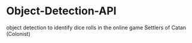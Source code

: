 # Object-Detection-API
object detection to identify dice rolls in the online game Settlers of Catan (Colonist)
